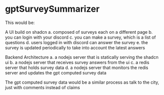 # gptSurveySummarizer

This would be:

A UI build on shadcn
  a. composed of surveys each on a different page
  b. you can login with your discord
  c. you can make a survey, which is a list of questions
  d. users logged in with discord can answer the survey
  e. the survey is updated periodically to take into account the latest answers

Backend Architecture
  a. a nodejs server that is statically serving the shadcn ui
  b. a nodejs server that receives survey answers from the ui
  c. a redis server that holds survey data
  d. a nodejs server that monitors the redis server and updates the gpt computed survey data

The gpt computed survey data would be a similar process as talk to the city, just with comments instead of claims
